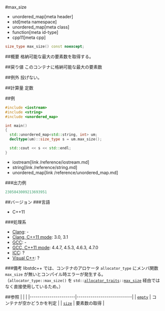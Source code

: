 #max_size
* unordered_map[meta header]
* std[meta namespace]
* unordered_map[meta class]
* function[meta id-type]
* cpp11[meta cpp]

```cpp
size_type max_size() const noexcept;
```

##概要
格納可能な最大の要素数を取得する。


##戻り値
このコンテナに格納可能な最大の要素数


##例外
投げない。


##計算量
定数


##例
```cpp
#include <iostream>
#include <string>
#include <unordered_map>

int main()
{
  std::unordered_map<std::string, int> um;
  decltype(um)::size_type s = um.max_size();

  std::cout << s << std::endl;
}
```
* iostream[link /reference/iostream.md]
* string[link /reference/string.md]
* unordered_map[link /reference/unordered_map.md]

###出力例
```cpp
2305843009213693951
```

##バージョン
###言語
- C++11

###処理系
- [Clang](/implementation.md#clang): -
- [Clang, C++11 mode](/implementation.md#clang): 3.0, 3.1
- [GCC](/implementation.md#gcc): -
- [GCC, C++11 mode](/implementation.md#gcc): 4.4.7, 4.5.3, 4.6.3, 4.7.0
- [ICC](/implementation.md#icc): ?
- [Visual C++](/implementation.md#visual_cpp): ?

###備考
libstdc++ では、コンテナのアロケータ `allocator_type` にメンバ関数 `max_size` が無いとコンパイル時エラーが発生する。
（`allocator_type::max_size()` を `std::`[`allocator_traits`](/reference/memory/allocator_traits.md)`::`[`max_size`](/reference/memory/allocator_traits/max_size.md) 経由ではなく直接使用しているため。）


##参照
| | |
|-----------------------|----------------------------|
| [`empty`](./empty.md) | コンテナが空かどうかを判定 |
| [`size`](./size.md)   | 要素数の取得               |



